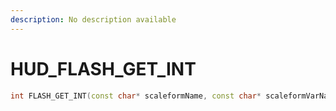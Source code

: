 ```yaml
---
description: No description available 
---
```


# HUD\_FLASH_GET_INT

```cpp
int FLASH_GET_INT(const char* scaleformName, const char* scaleformVarName);
```